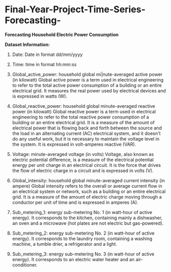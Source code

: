 # Final-Year-Project-Time-Series-Forecasting-
**Forecasting Household Electric Power Consumption**

**Dataset Information:**

1. Date: Date in format dd/mm/yyyy
   
2. Time: time in format hh:mm:ss
   
3. Global_active_power: household global mi|nute-averaged active power (in kilowatt)
   Global active power is a term used in electrical engineering to refer to the total active power consumption of a building    or an entire electrical grid. It measures the real power used by electrical devices and is expressed in watts (W).
  
4. Global_reactive_power: household global minute-averaged reactive power (in kilowatt)
   Global reactive power is a term used in electrical engineering to refer to the total reactive power consumption of a  
   building or an entire electrical grid. It is a measure of the amount of electrical power that is flowing back and forth      between the source and the load in an alternating current (AC) electrical system, and it doesn't do any useful work, but     it is necessary to maintain the voltage level in the system. It is expressed in volt-amperes reactive (VAR).
   
5. Voltage: minute-averaged voltage (in volts)
   Voltage, also known as electric potential difference, is a measure of the electrical potential energy per unit charge in     an electrical circuit. It is the force that drives the flow of electric charge in a circuit and is expressed in volts (V).

6. Global_intensity: household global minute-averaged current intensity (in ampere)
   Global intensity refers to the overall or average current flow in an electrical system or network, such as a building or     an entire electrical grid. It is a measure of the amount of electric charge moving through a conductor per unit of time       and is expressed in amperes (A).

7. Sub_metering_1: energy sub-metering No. 1 (in watt-hour of active energy).
   It corresponds to the kitchen, containing mainly a dishwasher, an oven and a microwave (hot plates are not electric but      gas-powered).

8. Sub_metering_2: energy sub-metering No. 2 (in watt-hour of active energy).
   It corresponds to the laundry room, containing a washing machine, a tumble drier, a refrigerator and a light.

9. Sub_metering_3: energy sub-metering No. 3 (in watt-hour of active energy).
   It corresponds to an electric water heater and an air-conditioner.
